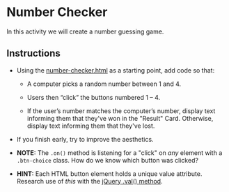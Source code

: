 # Number Checker

In this activity we will create a number guessing game.

## Instructions

* Using the [number-checker.html](Unsolved/number-checker.html) as a starting point, add code so that:

  * A computer picks a random number between 1 and 4.

  * Users then “click” the buttons numbered 1 – 4.

  * If the user’s number matches the computer’s number, display text informing them that they've won in the "Result" Card. Otherwise, display text informing them that they've lost.

* If you finish early, try to improve the aesthetics.

* **NOTE:** The `.on()` method is listening for a "click" on _any_ element with a `.btn-choice` class. How do we know which button was clicked?

* **HINT:** Each HTML button element holds a unique value attribute. Research use of _this_ with the [jQuery .val() method](http://api.jquery.com/val/).
